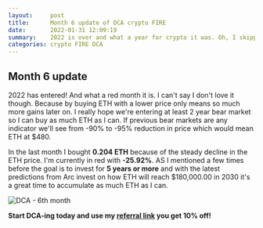 ```yaml
---
layout:     post
title:      Month 6 update of DCA crypto FIRE
date:       2022-01-31 12:09:19
summary:    2022 is over and what a year for crypto it was. Oh, I skipped a month again. Maybe it'll be a theme?
categories: crypto FIRE DCA
---
```


## Month 6 update

2022 has entered! And what a red month it is. I can't say I don't love it though. Because by buying ETH with a lower price only means so much more gains later on. I really hope we're entering at least 2 year bear market so I can buy as much ETH as I can. If previous bear markets are any indicator we'll see from -90% to -95% reduction in price which would mean ETH at $480. 

In the last month I bought **0.204 ETH** because of the steady decline in the ETH price. I'm currently in red with **-25.92%**. AS I mentioned a few times before the goal is to invest for **5 years or more** and with the latest predictions from Arc invest on how ETH will reach $180,000.00 in 2030 it's a great time to accumulate as much ETH as I can. 

![DCA - 6th month](https://dca.quest/images/DCA_crypto_FIRE_update_month_6.png "DCA - 6th month")

**Start DCA-ing today and use my [referral link](https://deltabadger.com/ref/DCAQUEST) you get 10% off!**
